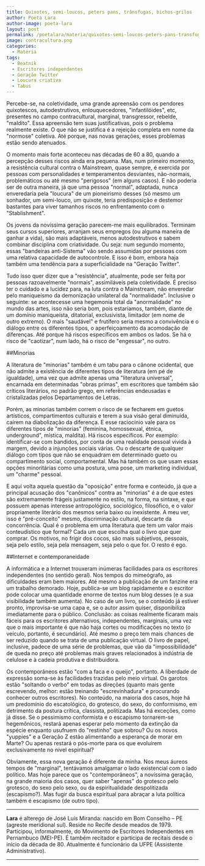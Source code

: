 ```yaml
---
title: Quixotes, semi-loucos, peters pans, trânsfugas, bichos-grilos
author: Poeta Lara
author-image: poeta-lara
layout: post
permalink: /poetalara/materia/quixotes-semi-loucos-peters-pans-transfugas-bichos-grilos/
image: contracultura.png
categories:
  - Matéria
tags:
  - Beatnik
  - Escritores independentes
  - Geração Twitter
  - Loucura criativa
  - Tabus
---
```

Percebe-se, na coletividade, uma grande apreensão com os pendores quixotescos, autodestrutivos, enlouquecedores, "infantilóides", etc, presentes no campo contracultural, marginal, transgressor, rebelde, "maldito". Essa apreensão tem suas justificativas, pois o problema realmente existe. O que não se justifica é a rejeição completa em nome da "normose" coletiva. Até porque, nas novas gerações, esses problemas estão sendo atenuados.

O momento mais forte aconteceu nas décadas de 60 a 80, quando a percepção desses riscos ainda era pequena. Mas, num primeiro momento, a resistência cultural contra o Mainstream, quase sempre, é exercida por pessoas com personalidades e temperamentos desviantes, não-normais, problemáticos ou até mesmo "perigosos" (em alguns casos). E não poderia ser de outra maneira, já que uma pessoa "normal", adaptada, nunca enveredaria pela "loucura" de um pioneirismo desses (só mesmo um sonhador, um semi-louco, um quixote, teria predisposição e destemor bastantes para viver tamanhos riscos no enfrentamento com o "Stablishment".

Os jovens da novíssima geração parecem-me mais equilibrados. Terminam seus cursos superiores, arranjam seus empregos (ou alguma maneira de ganhar a vida), são mais adaptáveis, menos autodestrutivos e sabem combinar disciplina com criatividade. Ou seja: num segundo momento, essas "bandeiras anti-Sistema" vão sendo assumidas por pessoas com uma relativa capacidade de autocontrole. E isso é bom, embora haja também uma tendência para a superficialidade na "Geração Twitter".

Tudo isso quer dizer que a "resistência", atualmente, pode ser feita por pessoas razoavelmente "normais", assimiláveis pela coletividade. É preciso ter o cuidado e a lucidez para, na luta contra o Mainstream, não enveredar pelo maniqueísmo da demonização unilateral da "normalidade". Inclusive o seguinte: se acontecesse uma hegemonia total da "anormalidade" no mundo das artes, isso não seria bom, pois estaríamos, também, diante de um domínio maniqueísta, ditatorial, exclusivista, limitador (em nome de outro extremo). O mais "saudável" e frutífero seria mesmo a convivência e o diálogo entre os diferentes tipos, o aperfeiçoamento da acomodação de diferenças. Até porque há riscos específicos em ambos os lados. Se há o risco de "caotizar", num lado, há o risco de "engessar", no outro.

##Minorias

A literatura de "minorias" também é um tabu para o cânone ocidental, que não admite a existência de diferentes tipos de literatura (em pé de igualdade), uma vez que admite apenas uma "literatura universal", encarnada em determinadas "obras primas", em escritores que também são críticos literários, no padrão grego, em referências endeusadas e cristalizadas pelos Departamentos de Letras.

Porém, as minorias também correm o risco de se fecharem em guetos artísticos, compartimentos culturais e terem a sua visão geral diminuída, caírem na diabolização da diferença. E esse raciocínio vale para os diferentes tipos de "minorias" (feminina, homossexual, étnica, underground", mística, maldita). Há riscos específicos. Por exemplo: identificar-se com bandidos, por conta de uma realidade pessoal vivida à margem, devido a injunções sociais várias. Ou o descarte de qualquer diálogo com tipos que não se enquadram em determinado gueto ou compartimento social, comportamental. Mas há também os que usam essas opções minoritárias como uma postura, uma pose, um marketing individual, um "charme" pessoal.

E aqui volta aquela questão da "oposição" entre forma e conteúdo, já que a principal acusação dos "canônicos" contra as "minorias" é a de que estes são extremamente frágeis justamente no estilo, na forma, na sintaxe, e que possuem apenas interesse antropológico, sociológico, filosófico, e o valor propriamente literário dos mesmos seria baixo ou inexistente. A meu ver, isso é "pré-conceito" mesmo, discriminação cultural, descarte da concorrência. Qual é o problema em uma literatura que tem um valor mais conteudístico que formal? Cada um que escolha qual o livro que quer comprar. Os motivos, no frigir dos cocos, são mais subjetivos, pessoais, seja pelo estilo, seja pela mensagem, seja pelo o que for. O resto é ego.

##Internet e contemporaneidade

A informática e a Internet trouxeram inúmeras facilidades para os escritores independentes (no sentido geral). Nos tempos do mimeógrafo, as dificuldades eram bem maiores. Até mesmo a publicação de um fanzine era um trabalho demorado. Hoje, publica-se um blog rapidamente e o escritor pode colocar uma quantidade enorme de textos num blog desses (e a sua visibilidade também aumenta). No caso de um livro, se o conteúdo já estiver pronto, improvisa-se uma capa e, se o autor assim quiser, disponibiliza imediatamente para o público. Conclusão: as coisas realmente ficaram mais fáceis para os escritores alternativos, independentes, marginais, uma vez que o mais importante é que não haja cortes ou modificações no texto (o veículo, portanto, é secundário). Até mesmo o preço tem mais chances de ser reduzido quando se trata de uma publicação virtual. O livro de papel, inclusive, padece de uma série de problemas, que vão da "impossibilidade" de queda no preço até problemas mais graves relacionados à indústria de celulose e à cadeia produtiva e distribuidora.

Os contemporâneos estão "com a faca e o queijo", portanto. A liberdade de expressão soma-se às facilidades trazidas pelo meio virtual. Os garotos estão "soltando o verbo" em todas as direções (quanto mais gente escrevendo, melhor: estão treinando "escrevinhadura" e procurando conhecer outros escritores). No conteúdo, na maioria dos casos, hoje há um predomínio do escatológico, do grotesco, do sexo, do conformismo, em detrimento da postura crítica, classista, politizada. Mas há exceções, como já disse. Se o pessimismo conformista e o escapismo tornarem-se hegemônicos, restará apenas esperar pelo momento da extinção da espécie enquanto usufruem do "restinho" que sobrou? Ou os novos "yuppies" e a Geração Z estão alimentando a esperança de morar em Marte? Ou apenas restará o pós-morte para os que evoluírem exclusivamente no nível espiritual?

Obviamente, essa nova geração é diferente da minha. Nos meus áureos tempos de "marginal", tentávamos amalgamar o lado existencial com o lado político. Mas hoje parece que os "contemporâneos", a novíssima geração, na grande maioria dos casos, quer saber "apenas" do grotesco pelo grotesco, do sexo pelo sexo, ou da espiritualidade despolitizada (escapismo?). Mas fugir da busca espiritual para abraçar a luta política também é escapismo (de outro tipo).

***
**Lara** é alterego de José Luís Miranda: nascido em Bom Conselho – PE (agreste meridional sul). Reside no Recife desde meados de 1979. Participou, informalmente, do Movimento de Escritores Independentes em Pernambuco (MEI-PE). É também recitador e participa de recitais desde o início da década de 80. Atualmente é funcionário da UFPE (Assistente Administrativo).
***